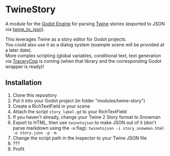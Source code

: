 # TwineStory
A module for the [Godot Engine](http://godotengine.org) for parsing [Twine](http://twinery.org) stories (exported to JSON via [twine_to_json](https://www.npmjs.com/package/twine_to_json)).

This leverages Twine as a story editor for Godot projects.  
You could also use it as a dialog system (example scene will be provided at a later date).  
More complex scripting (global variables, conditional text, text generation via [TraceryCpp](https://www.npmjs.com/package/twine_to_json) is coming (when that library and the corresponding Godot wrapper is ready)!

## Installation
1. Clone this repository
2. Put it into your Godot project (in folder "modules/twine-story")
3. Create a RichTextField in your scene
4. Attach the script `story_label.gd` to your RichTextField
5. If you haven't already, change your Twine 2 Story format to Snowman
6. Export to HTML, then use `twinetojson` to make JSON out of it (don't parse markdown using the `-m` flag):
   `twinetojson -i story_snowman.html -o story.json -p -m`
7. Change the script path in the Inspector to your Twine JSON file
8. ???
9. Profit

